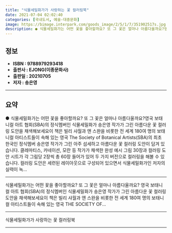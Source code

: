 ```yaml
---
title: "식물세밀화가가 사랑하는 꽃 컬러링북"
date: 2021-07-04 02:02:40
categories: [국내도서, 예술-대중문화]
image: https://bimage.interpark.com/goods_image/2/5/1/7/351902517s.jpg
description: ● 식물세밀화가는 어떤 꽃을 좋아할까요? 또 그 꽃은 얼마나 아름다울까요?영국 보태니컬 아트 협회(SBA)의 정식멤버인 식물세밀화가 송은영 작가가 그린 아름다운 꽃 컬러링 도안을 채색해보세요이 책은 빌리 샤월과 앤 스완을 비롯한 전 세계 180여 명의 보태니컬 아티스트들이 속해 있는
---
```


## **정보**

- **ISBN : 9788979293418**
- **출판사 : EJONG(이종문화사)**
- **출판일 : 20210705**
- **저자 : 송은영**

------



## **요약**

●  식물세밀화가는 어떤 꽃을 좋아할까요? 또 그 꽃은 얼마나 아름다울까요?영국 보태니컬 아트 협회(SBA)의 정식멤버인 식물세밀화가 송은영 작가가 그린 아름다운 꽃 컬러링 도안을 채색해보세요이 책은 빌리 샤월과 앤 스완을 비롯한 전 세계 180여 명의 보태니컬 아티스트들이 속해 있는 영국 The Society of Botanical Artists(SBA)의 최초 한국인 정식멤버 송은영 작가가 그린 아주 섬세하고 아름다운 꽃 컬러링 도안이 담겨 있습니다. 클레마티스, 카네이션, 모란 등 작가가 채색한 완성 예시 그림 30장과 컬러링 도안 시트가 각 그림당 2장씩 총 60장 들어가 있어 두 가지 버전으로 컬러링을 해볼 수 있습니다. 컬러링 도안은 세련된 레이아웃으로 구성되어 있으면서 식물세밀화가인 저자의 실력이 녹...

------

식물세밀화가는 어떤 꽃을 좋아할까요? 또 그 꽃은 얼마나 아름다울까요?
영국 보태니컬 아트 협회(SBA)의 정식멤버인 식물세밀화가 송은영 작가가 그린 아름다운 꽃 컬러링 도안을 채색해보세요이 책은 빌리 샤월과 앤 스완을 비롯한 전 세계 180여 명의 보태니컬 아티스트들이 속해 있는 영국 THE SOCIETY OF... 

------


식물세밀화가가 사랑하는 꽃 컬러링북 

------


